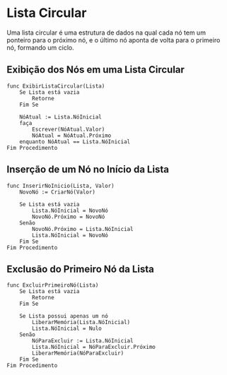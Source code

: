 # Lista Circular

Uma lista circular é uma estrutura de dados na qual cada nó tem um ponteiro para o próximo nó, e o último nó aponta de volta para o primeiro nó, formando um ciclo.

## Exibição dos Nós em uma Lista Circular

```
func ExibirListaCircular(Lista)
    Se Lista está vazia
        Retorne
    Fim Se
    
    NóAtual := Lista.NóInicial
    faça
        Escrever(NóAtual.Valor)
        NóAtual = NóAtual.Próximo
    enquanto NóAtual == Lista.NóInicial
Fim Procedimento
```

## Inserção de um Nó no Início da Lista

```
func InserirNoInicio(Lista, Valor)
    NovoNó := CriarNó(Valor)
    
    Se Lista está vazia
        Lista.NóInicial = NovoNó
        NovoNó.Próximo = NovoNó
    Senão
        NovoNó.Próximo = Lista.NóInicial
        Lista.NóInicial = NovoNó
    Fim Se
Fim Procedimento
```

## Exclusão do Primeiro Nó da Lista

```
func ExcluirPrimeiroNó(Lista)
    Se Lista está vazia
        Retorne
    Fim Se
    
    Se Lista possui apenas um nó
        LiberarMemória(Lista.NóInicial)
        Lista.NóInicial = Nulo
    Senão
        NóParaExcluir := Lista.NóInicial
        Lista.NóInicial = NóParaExcluir.Próximo
        LiberarMemória(NóParaExcluir)
    Fim Se
Fim Procedimento
```
